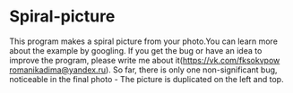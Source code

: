 # Spiral-picture
This program makes a spiral picture from your photo.You can learn more about the example by googling.
If you get the bug or have an idea to improve the program, please write me about it(https://vk.com/fksokvpow   romanikadima@yandex.ru).
So far, there is only one non-significant bug, noticeable in the final photo - The picture is duplicated on the left and top.

